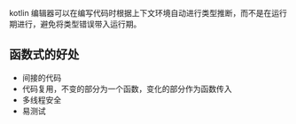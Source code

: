 kotlin 编辑器可以在编写代码时根据上下文环境自动进行类型推断，而不是在运行期进行，避免将类型错误带入运行期。

## 函数式的好处
- 间接的代码
- 代码复用，不变的部分为一个函数，变化的部分作为函数传入
- 多线程安全
- 易测试
